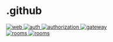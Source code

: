 # .github
<svg fill="none" viewBox="0 0 300 120" width="300" height="120" xmlns="http://www.w3.org/2000/svg" >
<foreignObject width="100%" height="100%">
		<div xmlns="http://www.w3.org/1999/xhtml">
       <div>
          <a href="https://github.com/Mindspace-Fontys/mindspacesactions/workflows/web.yml">
            <img src="https://github.com/Mindspace-Fontys/mindspaces/actions/workflows/web.yml/badge.svg" alt="web" style="max-width: 100%;">
          </a>
           <a href="https://github.com/Mindspace-Fontys/mindspaces/actions/workflows/auth.yaml">
            <img src="https://github.com/Mindspace-Fontys/mindspaces/actions/workflows/auth.yaml/badge.svg" alt="auth" style="max-width: 100%;">
          </a>
           <a href="https://github.com/Mindspace-Fontys/mindspaces/actions/workflows/authorization.yaml">
            <img src="https://github.com/Mindspace-Fontys/mindspaces/actions/workflows/authorization.yaml/badge.svg" alt="authorization" style="max-width: 100%;">
          </a>
           <a href="https://github.com/Mindspace-Fontys/mindspaces/actions/workflows/gateway.yaml/badge.svg">
            <img src="https://github.com/Mindspace-Fontys/mindspaces/actions/workflows/gateway.yaml" alt="gateway" style="max-width: 100%;">
          </a>
           <a href="https://github.com/Mindspace-Fontys/mindspaces/actions/workflows/rooms.yaml">
            <img src="https://github.com/Mindspace-Fontys/mindspaces/actions/workflows/rooms.yaml/badge.svg" alt="rooms" style="max-width: 100%;">
          </a>
          <a href="https://github.com/Mindspace-Fontys/mindspaces/actions/workflows/reservation.yaml">
            <img src="https://github.com/Mindspace-Fontys/mindspaces/actions/workflows/reservation.yaml/badge.svg" alt="rooms" style="max-width: 100%;">
          </a>
       </div>
	</foreignObject>
</svg>
